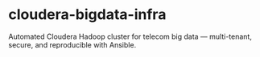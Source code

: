 # cloudera-bigdata-infra
Automated Cloudera Hadoop cluster for telecom big data — multi-tenant, secure, and reproducible with Ansible.
